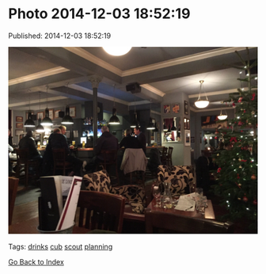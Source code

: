 
# Photo 2014-12-03 18:52:19

Published: 2014-12-03 18:52:19

![](104259354257-0.jpg)

Tags: [drinks](tag-drinks.md) [cub](tag-cub.md) [scout](tag-scout.md) [planning](tag-planning.md)

[Go Back to Index](index.md)
